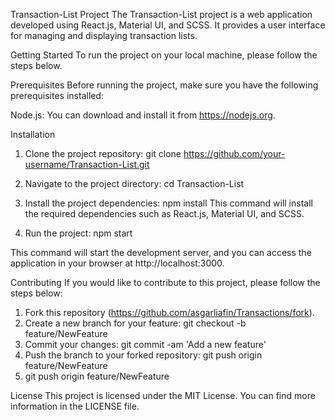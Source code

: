 Transaction-List Project
The Transaction-List project is a web application developed using React.js, Material UI, and SCSS. It provides a user interface for managing and displaying transaction lists.

Getting Started
To run the project on your local machine, please follow the steps below.

Prerequisites
Before running the project, make sure you have the following prerequisites installed:

Node.js: You can download and install it from https://nodejs.org.

Installation

1. Clone the project repository:
git clone https://github.com/your-username/Transaction-List.git

2. Navigate to the project directory:
cd Transaction-List

3. Install the project dependencies:
npm install
This command will install the required dependencies such as React.js, Material UI, and SCSS.

4. Run the project:
npm start

This command will start the development server, and you can access the application in your browser at http://localhost:3000.

Contributing
If you would like to contribute to this project, please follow the steps below:

1. Fork this repository (https://github.com/asgarliafin/Transactions/fork).
2. Create a new branch for your feature:
  git checkout -b feature/NewFeature
3. Commit your changes:
  git commit -am 'Add a new feature'
4. Push the branch to your forked repository:
  git push origin feature/NewFeature
5. git push origin feature/NewFeature

License
This project is licensed under the MIT License. You can find more information in the LICENSE file.

